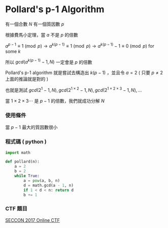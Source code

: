 # Pollard's p-1 Algorithm

有一個合數 $N$ 有一個質因數 $p$

根據費馬小定理，當 $a$ 不是 $p$ 的倍數

$a^{p-1} \equiv 1 \pmod{p} \to a^{k(p-1)} \equiv 1 \pmod{p} \to a^{k(p-1)} - 1 \equiv 0 \pmod{p}$ for some $k$

所以 $gcd(a^{k(p-1)} - 1, N)$ 一定會是 $p$ 的倍數

Pollard's p-1 algorithm 就是嘗試去構造出 $k(p-1)$ ，並且令 $a = 2$ ( 只要 $p \ne 2$ 上面的推論就是對的 )

也就是測試 $gcd(2^{1} - 1, N), gcd(2^{1 \times 2} - 1, N), gcd(2^{1 \times 2 \times 3} - 1, N), ...$

當 $1 \times 2 \times 3 \cdots$ 是 $p-1$ 的倍數，我們就成功分解 $N$

### 使用條件

當 $p-1$ 最大的質因數很小

### 程式碼 ( python )

```python
import math

def pollard(n):
    a = 2
    b = 2
    while True:
        a = pow(a, b, n)
        d = math.gcd(a - 1, n)
        if 1 < d < n: return d
        b += 1
```

### CTF 題目

[SECCON 2017 Online CTF](https://ctftime.org/task/5056)


